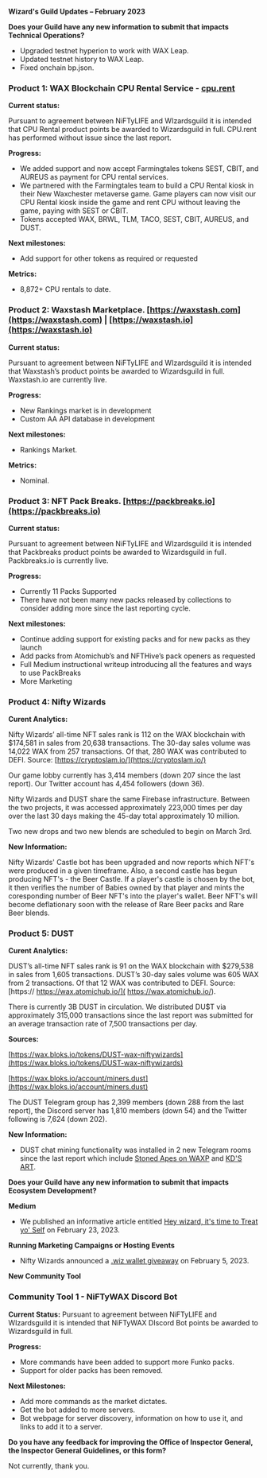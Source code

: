 **Wizard's Guild Updates – February 2023**

**Does your Guild have any new information to submit that impacts Technical Operations?**

- Upgraded testnet hyperion to work with WAX Leap.
- Updated testnet history to WAX Leap.
- Fixed onchain bp.json.

### **Product 1: WAX Blockchain CPU Rental Service - [cpu.rent](https://cpu.rent/)**

**Current status:**

Pursuant to agreement between NiFTyLIFE and WIzardsguild it is intended that CPU Rental product points be awarded to Wizardsguild in full. CPU.rent has performed without issue since the last report.

**Progress:**

-	We added support and now accept Farmingtales tokens SEST, CBIT, and AUREUS as payment for CPU rental services.
-	We partnered with the Farmingtales team to build a CPU Rental kiosk in their New Waxchester metaverse game. Game players can now visit our CPU Rental kiosk inside the game and rent CPU without leaving the game, paying with SEST or CBIT.
-	Tokens accepted WAX, BRWL, TLM, TACO, SEST, CBIT, AUREUS, and DUST.

**Next milestones:**

-	Add support for other tokens as required or requested

**Metrics:**

-	8,872+ CPU rentals to date.

### **Product 2: Waxstash Marketplace. [https://waxstash.com](https://waxstash.com) | [https://waxstash.io](https://waxstash.io)**

**Current status:**

Pursuant to agreement between NiFTyLIFE and WIzardsguild it is intended that Waxstash’s product points be awarded to Wizardsguild in full. Waxstash.io are currently live.

**Progress:**

-	New Rankings market is in development
-	Custom AA API database in development

**Next milestones:**

- Rankings Market.

**Metrics:**

- Nominal.
 
### **Product 3: NFT Pack Breaks. [https://packbreaks.io](https://packbreaks.io)**

**Current status:**

Pursuant to agreement between NiFTyLIFE and WIzardsguild it is intended that Packbreaks product points be awarded to Wizardsguild in full. Packbreaks.io is currently live.

**Progress:**

-	Currently 11 Packs Supported
-	There have not been many new packs released by collections to consider adding more since the last reporting cycle.

**Next milestones:**

-	Continue adding support for existing packs and for new packs as they launch
-	Add packs from Atomichub’s and NFTHive’s pack openers as requested
-	Full Medium instructional writeup introducing all the features and ways to use PackBreaks
-	More Marketing

### **Product 4: Nifty Wizards**

**Curent Analytics:** 

Nifty Wizards’ all-time NFT sales rank is 112 on the WAX blockchain with $174,581 in sales from 20,638 transactions. The 30-day sales volume was 14,022 WAX from 257 transactions. Of that, 280 WAX was contributed to DEFI. Source: [https://cryptoslam.io/](https://cryptoslam.io/)

Our game lobby currently has 3,414 members (down 207 since the last report). Our Twitter account has 4,454 followers (down 36).

Nifty Wizards and DUST share the same Firebase infrastructure. Between the two projects, it was accessed approximately 223,000 times per day over the last 30 days making the 45-day total approximately 10 million.

Two new drops and two new blends are scheduled to begin on March 3rd.

**New Information:**

Nifty Wizards' Castle bot has been upgraded and now reports which NFT's were produced in a given timeframe. Also, a second castle has begun producing NFT's - the Beer Castle. If a player's castle is chosen by the bot, it then verifies the number of Babies owned by that player and mints the coresponding number of Beer NFT's into the player's wallet. Beer NFT's will become deflationary soon with the release of Rare Beer packs and Rare Beer blends.

### **Product 5: DUST**

**Curent Analytics:**

DUST’s all-time NFT sales rank is 91 on the WAX blockchain with $279,538 in sales from 1,605 transactions. DUST’s 30-day sales volume was 605 WAX from 2 transactions. Of that 12 WAX was contributed to DEFI. Source: [https:// https://wax.atomichub.io/]( https://wax.atomichub.io/).

There is currently 3B DUST in circulation. We distributed DU$T via approximately 315,000 transactions since the last report was submitted for an average transaction rate of 7,500 transactions per day.

**Sources:**

[https://wax.bloks.io/tokens/DUST-wax-niftywizards](https://wax.bloks.io/tokens/DUST-wax-niftywizards)

[https://wax.bloks.io/account/miners.dust](https://wax.bloks.io/account/miners.dust)

The DUST Telegram group has 2,399 members (down 288 from the last report), the Discord server has 1,810 members (down 54) and the Twitter following is 7,624 (down 202).

**New Information:**

- DUST chat mining functionality was installed in 2 new Telegram rooms since the last report which include [Stoned Apes on WAXP](https://t.me/StonedApesOnWAXP) and [KD'S ART](https://t.me/Kds_Arts).


**Does your Guild have any new information to submit that impacts Ecosystem Development?**

**Medium**

- We published an informative article entitled [Hey wizard, it's time to Treat yo' Self](https://link.medium.com/dKzaH2LUJxb ) on February 23, 2023.
 
**Running Marketing Campaigns or Hosting Events**

- Nifty Wizards announced a [.wiz wallet giveaway](https://twitter.com/NiftyWizards/status/1622303677615849472?s=20) on February 5, 2023.


**New Community Tool**

### **Community Tool 1 - NiFTyWAX Discord Bot**

**Current Status:** 
Pursuant to agreement between NiFTyLIFE and WIzardsguild it is intended that NiFTyWAX DIscord Bot points be awarded to Wizardsguild in full. 

**Progress:**
- More commands have been added to support more Funko packs.
-	Support for older packs has been removed.

**Next Milestones:**
-	Add more commands as the market dictates.
-	Get the bot added to more servers.
-	Bot webpage for server discovery, information on how to use it, and links to add it to a server.

**Do you have any feedback for improving the Office of Inspector General, the Inspector General Guidelines, or this form?**

Not currently, thank you.
